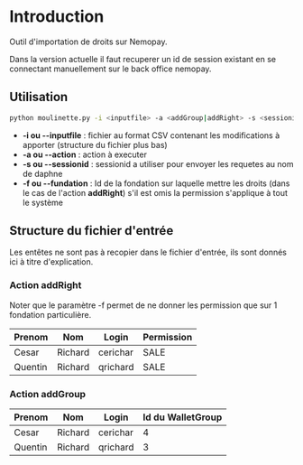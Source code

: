 # Introduction
Outil d'importation de droits sur Nemopay.

Dans la version actuelle il faut recuperer un id de session existant en se connectant manuellement sur le back office nemopay.

## Utilisation
```bash
python moulinette.py -i <inputfile> -a <addGroup|addRight> -s <sessionid> [-f <fundationid>]
```

* **-i ou --inputfile** : fichier au format CSV contenant les modifications à apporter (structure du fichier plus bas)
* **-a ou --action**    : action à executer
* **-s ou --sessionid** : sessionid a utiliser pour envoyer les requetes au nom de daphne
* **-f ou --fundation** : Id de la fondation sur laquelle mettre les droits (dans le cas de l'action **addRight**) s'il est omis la permission s'applique à tout le système 

## Structure du fichier d'entrée
 Les entêtes ne sont pas à recopier dans le fichier d'entrée, ils sont donnés ici à titre d'explication.

### Action addRight
Noter que le paramètre -f permet de ne donner les permission que sur 1 fondation particulière.

| Prenom | Nom | Login | Permission |
|--|--|--|--|
| Cesar | Richard | cerichar | SALE |
| Quentin | Richard | qrichard | SALE |

### Action addGroup

| Prenom | Nom | Login | Id du WalletGroup |
|--|--|--|--|
| Cesar | Richard | cerichar | 4 |
| Quentin | Richard | qrichard | 3 |
